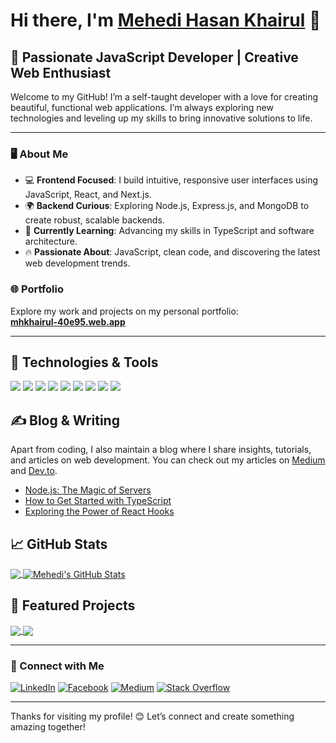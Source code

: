 # Hi there, I'm [Mehedi Hasan Khairul](https://mhkhairul-40e95.web.app/) 👋

## 🌟 Passionate JavaScript Developer | Creative Web Enthusiast

Welcome to my GitHub! I’m a self-taught developer with a love for creating beautiful, functional web applications. I’m always exploring new technologies and leveling up my skills to bring innovative solutions to life.

---

### 🖥️ About Me
- 💻 **Frontend Focused**: I build intuitive, responsive user interfaces using JavaScript, React, and Next.js.
- 🌍 **Backend Curious**: Exploring Node.js, Express.js, and MongoDB to create robust, scalable backends.
- 🌱 **Currently Learning**: Advancing my skills in TypeScript and software architecture.
- 🔥 **Passionate About**: JavaScript, clean code, and discovering the latest web development trends.

### 🌐 Portfolio
Explore my work and projects on my personal portfolio:  
**[mhkhairul-40e95.web.app](https://mhkhairul-40e95.web.app/)**

---

## 🔧 Technologies & Tools
![](https://img.shields.io/badge/Code-JavaScript-informational?style=flat&logo=javascript&logoColor=white&color=2bbc8a)
![](https://img.shields.io/badge/Code-React-informational?style=flat&logo=react&logoColor=white&color=2bbc8a)
![](https://img.shields.io/badge/Code-Next.js-informational?style=flat&logo=next.js&logoColor=white&color=2bbc8a)
![](https://img.shields.io/badge/Code-Node.js-informational?style=flat&logo=node.js&logoColor=white&color=2bbc8a)
![](https://img.shields.io/badge/Code-TypeScript-informational?style=flat&logo=typescript&logoColor=white&color=2bbc8a)
![](https://img.shields.io/badge/Database-MongoDB-informational?style=flat&logo=mongodb&logoColor=white&color=2bbc8a)
![](https://img.shields.io/badge/Tools-Git-informational?style=flat&logo=git&logoColor=white&color=2bbc8a)
![](https://img.shields.io/badge/Tools-TailwindCSS-informational?style=flat&logo=tailwindcss&logoColor=white&color=2bbc8a)
![](https://img.shields.io/badge/Tools-VS_Code-informational?style=flat&logo=visual-studio-code&logoColor=white&color=2bbc8a)

## &#x270d; Blog & Writing

Apart from coding, I also maintain a blog where I share insights, tutorials, and articles on web development. You can check out my articles on [Medium](https://medium.com/@mhkhairul78) and [Dev.to](https://dev.to/mhkhairul).

<!-- BLOG-POST-LIST:START -->
- [Node.js: The Magic of Servers](https://bdit.community/t/node-js-the-magic-of-servers/4394?u=imehedi)
- [How to Get Started with TypeScript](https://medium.com/@mhkhairul78/how-to-get-started-with-typescript)
- [Exploring the Power of React Hooks](https://medium.com/@mhkhairul78/exploring-the-power-of-react-hooks)
<!-- BLOG-POST-LIST:END -->

## &#x1f4c8; GitHub Stats

<a href="https://github.com/mehedihasankhairul">
  <img align="center" src="https://github-readme-stats.vercel.app/api/top-langs/?username=mehedihasankhairul&hide=php,html&title_color=ffffff&text_color=c9cacc&icon_color=2bbc8a&bg_color=1d1f21&langs_count=3" />
</a>
<a href="https://github.com/mehedihasankhairul">
  <img align="center" src="https://github-readme-stats.vercel.app/api?username=mehedihasankhairul&show_icons=true&line_height=27&count_private=true&title_color=ffffff&text_color=c9cacc&icon_color=2bbc8a&bg_color=1d1f21" alt="Mehedi's GitHub Stats" />
</a>

## 🚀 Featured Projects

<a href="https://github.com/mehedihasankhairul/Image-Gallery-Ollyo">
  <img align="center" src="https://github-readme-stats.vercel.app/api/pin/?username=mehedihasankhairul&repo=Image-Gallery-Ollyo&title_color=ffffff&text_color=c9cacc&icon_color=2bbc8a&bg_color=1d1f21" />
</a>

<a href="https://github.com/mehedihasankhairul/another-project">
  <img align="center" src="https://github-readme-stats.vercel.app/api/pin/?username=mehedihasankhairul&repo=another-project&title_color=ffffff&text_color=c9cacc&icon_color=2bbc8a&bg_color=1d1f21" />
</a>


---

### 🤝 Connect with Me
[![LinkedIn](https://img.shields.io/badge/%20-Connect-black?color=14171A&labelColor=212121&logo=linkedin&logoColor=ffffff)](https://www.linkedin.com/in/mhkhairul/) 
[![Facebook](https://img.shields.io/badge/%20-Follow-black?color=14171A&labelColor=1976d2&logo=facebook&logoColor=ffffff)](https://www.facebook.com/mahedihasan.khairul) 
[![Medium](https://img.shields.io/badge/%20-Follow-black?color=14171A&labelColor=1976d2&logo=medium&logoColor=ffffff)](https://medium.com/@mhkhairul78) 
[![Stack Overflow](https://img.shields.io/badge/%20-Questions-black?color=14171A&labelColor=fff&logo=stackoverflow&logoColor=0c0d0e26)](https://stackoverflow.com/users/15782797/mehedi-hasan-khairul)

---

Thanks for visiting my profile! 😊 Let’s connect and create something amazing together!
